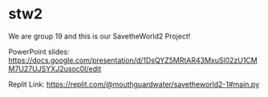 # stw2

We are group 19 and this is our SavetheWorld2 Project!

PowerPoint slides: https://docs.google.com/presentation/d/1DsQYZ5MRtAR43MxuSl02zU1CMM7U27UJSYXJ2usoc0I/edit


Replit Link: https://replit.com/@mouthguardwater/savetheworld2-1#main.py


